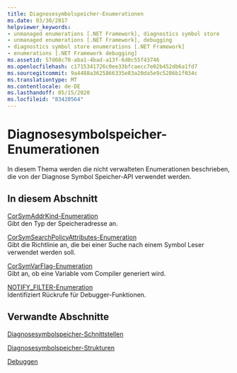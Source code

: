 ```yaml
---
title: Diagnosesymbolspeicher-Enumerationen
ms.date: 03/30/2017
helpviewer_keywords:
- unmanaged enumerations [.NET Framework], diagnostics symbol store
- unmanaged enumerations [.NET Framework], debugging
- diagnostics symbol store enumerations [.NET Framework]
- enumerations [.NET Framework debugging]
ms.assetid: 57d68c70-aba1-4bad-a13f-6d0c55f43746
ms.openlocfilehash: c1715341726c0ee33bfcaecc7e02b452db6a1fd7
ms.sourcegitcommit: 9a4488a3625866335e83a20da5e9c5286b1f034c
ms.translationtype: MT
ms.contentlocale: de-DE
ms.lasthandoff: 05/15/2020
ms.locfileid: "83420564"
---
```

# <a name="diagnostics-symbol-store-enumerations"></a>Diagnosesymbolspeicher-Enumerationen
In diesem Thema werden die nicht verwalteten Enumerationen beschrieben, die von der Diagnose Symbol Speicher-API verwendet werden.  
  
## <a name="in-this-section"></a>In diesem Abschnitt  
 [CorSymAddrKind-Enumeration](corsymaddrkind-enumeration.md)  
 Gibt den Typ der Speicheradresse an.  
  
 [CorSymSearchPolicyAttributes-Enumeration](corsymsearchpolicyattributes-enumeration.md)  
 Gibt die Richtlinie an, die bei einer Suche nach einem Symbol Leser verwendet werden soll.  
  
 [CorSymVarFlag-Enumeration](corsymvarflag-enumeration.md)  
 Gibt an, ob eine Variable vom Compiler generiert wird.  
  
 [NOTIFY_FILTER-Enumeration](notify-filter-enumeration.md)  
 Identifiziert Rückrufe für Debugger-Funktionen.  
  
## <a name="related-sections"></a>Verwandte Abschnitte  
 [Diagnosesymbolspeicher-Schnittstellen](diagnostics-symbol-store-interfaces.md)  
  
 [Diagnosesymbolspeicher-Strukturen](diagnostics-symbol-store-structures.md)  
  
 [Debuggen](../debugging/index.md)
